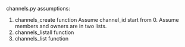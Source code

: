 channels.py assumptions:
1. channels_create function
Assume channel_id start from 0.
Assume members and owners are in two lists.
2. channels_listall function
3. channels_list function

